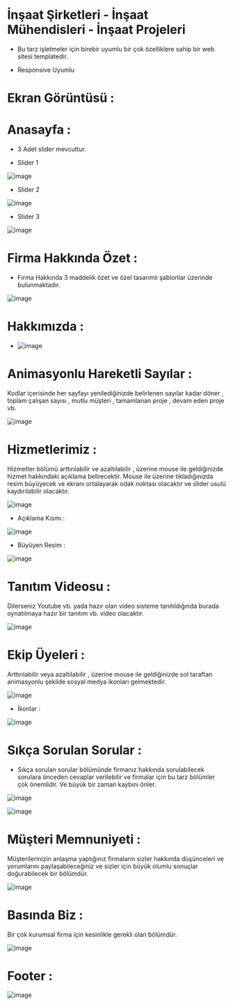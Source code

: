 # İnşaat Şirketleri - İnşaat Mühendisleri - İnşaat Projeleri 
 
- Bu tarz işletmeler için birebir uyumlu bir çok özelliklere sahip bir web sitesi templatedir.

- Responsive Uyumlu

# Ekran Görüntüsü :

# Anasayfa :

- 3 Adet slider mevcuttur. 

- Slider 1

![image](https://github.com/ErenCanKONUK/All-Web-Page-Template/assets/97176491/05cb462d-730a-4bb3-b60d-fd3ad3b4b4fa)

- Slider 2

![image](https://github.com/ErenCanKONUK/All-Web-Page-Template/assets/97176491/a9883743-6f7f-42df-8841-3b971ccf8dc3)

- Slider 3

![image](https://github.com/ErenCanKONUK/All-Web-Page-Template/assets/97176491/0e37237e-2c65-4171-b6a7-a537a3d4ade0)

# Firma Hakkında Özet :

- Firma Hakkında 3 maddelik özet ve özel tasarımlı şablonlar üzerinde bulunmaktadır.

![image](https://github.com/ErenCanKONUK/All-Web-Page-Template/assets/97176491/25edd934-fe78-49be-8205-1d62f339f70b)

# Hakkımızda :

- ![image](https://github.com/ErenCanKONUK/All-Web-Page-Template/assets/97176491/89f0d110-550f-4d23-99f0-901fb5a14885)

# Animasyonlu Hareketli Sayılar :

Kodlar içerisinde her sayfayı yenilediğinizde belirlenen sayılar kadar döner , toplam çalışan sayısı , mutlu müşteri , tamamlanan proje , devam eden proje vb.

![image](https://github.com/ErenCanKONUK/All-Web-Page-Template/assets/97176491/ed653cd9-f5e7-493d-b697-3e6e143a42d3)

# Hizmetlerimiz :

Hizmetler bölümü arttırılabilir ve azaltılabilir , üzerine mouse ile geldiğinizde hizmet hakkındaki açıklama belirecektir. Mouse ile üzerine tıkladığınızda resim büyüyecek ve ekranı ortalayarak odak noktası olacaktır ve slider usulü kaydırılabilir olacaktır.

![image](https://github.com/ErenCanKONUK/All-Web-Page-Template/assets/97176491/93e8817a-2c2e-46dd-becc-b5509c009711)

- Açıklama Kısmı :

![image](https://github.com/ErenCanKONUK/All-Web-Page-Template/assets/97176491/c991e1fb-413a-4663-9e6d-31d5350d8a57)

- Büyüyen Resim :

![image](https://github.com/ErenCanKONUK/All-Web-Page-Template/assets/97176491/3f4a6eb8-91da-43d6-aaa4-70578c657e59)

# Tanıtım Videosu :

Dilerseniz Youtube vb. yada hazır olan video sisteme tanıtıldığında burada oynatılmaya hazır bir tanıtım vb. video olacaktır.

![image](https://github.com/ErenCanKONUK/All-Web-Page-Template/assets/97176491/5307aa53-9e3a-43c2-acce-26e3c244f8da)

# Ekip Üyeleri :

Arttırılabilir veya azaltılabilir , üzerine mouse ile geldiğinizde sol taraftan animasyonlu şekilde sosyal medya ikonları gelmektedir.

![image](https://github.com/ErenCanKONUK/All-Web-Page-Template/assets/97176491/8b629665-c3bd-462e-a473-52a76974202d)

- İkonlar :

![image](https://github.com/ErenCanKONUK/All-Web-Page-Template/assets/97176491/3ebaedb0-ee38-4bdf-a60b-26d317ac35c1)

# Sıkça Sorulan Sorular :

- Sıkça sorulan sorular bölümünde firmanız hakkında sorulabilecek sorulara önceden cevaplar verilebilir ve firmalar için bu tarz bölümler çok önemlidir. Ve büyük bir zaman kaybını önler.

![image](https://github.com/ErenCanKONUK/All-Web-Page-Template/assets/97176491/b7b6d7ac-1ff0-4455-a137-71348a6aff3a)

![image](https://github.com/ErenCanKONUK/All-Web-Page-Template/assets/97176491/30ae4f16-fe26-4e1e-b997-a8ecd847869e)

# Müşteri Memnuniyeti :

Müşterilerinizin anlaşma yaptığınız firmaların sizler hakkında düşünceleri ve yorumlarını paylaşabileceğiniz ve sizler için büyük olumlu sonuçlar doğurabilecek bir bölümdür.

![image](https://github.com/ErenCanKONUK/All-Web-Page-Template/assets/97176491/bf7ccc0d-0638-492f-a6ba-bb7280427da1)

# Basında Biz :

Bir çok kurumsal firma için kesinlikle gerekli olan bölümdür.

![image](https://github.com/ErenCanKONUK/All-Web-Page-Template/assets/97176491/c0d11a5c-2bd3-4548-ace2-4544df1aedda)

# Footer :

![image](https://github.com/ErenCanKONUK/All-Web-Page-Template/assets/97176491/ba5dd260-0bc7-4590-9d35-cf6224b34cbc)
